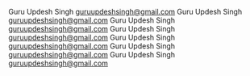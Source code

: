 Guru Updesh Singh <guruupdeshsingh@gmail.com>
Guru Updesh Singh <guruupdeshsingh@gmail.com>
Guru Updesh Singh <guruupdeshsingh@gmail.com>
Guru Updesh Singh <guruupdeshsingh@gmail.com>
Guru Updesh Singh <guruupdeshsingh@gmail.com>
Guru Updesh Singh <guruupdeshsingh@gmail.com>
Guru Updesh Singh <guruupdeshsingh@gmail.com>
